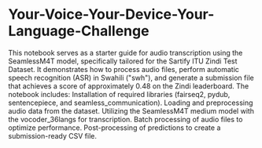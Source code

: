 # Your-Voice-Your-Device-Your-Language-Challenge

This notebook serves as a starter guide for audio transcription using the SeamlessM4T model, specifically tailored for the Sartify ITU Zindi Test Dataset. It demonstrates how to process audio files, perform automatic speech recognition (ASR) in Swahili ("swh"), and generate a submission file that achieves a score of approximately 0.48 on the Zindi leaderboard.
The notebook includes:
Installation of required libraries (fairseq2, pydub, sentencepiece, and seamless_communication).
Loading and preprocessing audio data from the dataset.
Utilizing the SeamlessM4T medium model with the vocoder_36langs for transcription.
Batch processing of audio files to optimize performance.
Post-processing of predictions to create a submission-ready CSV file.
